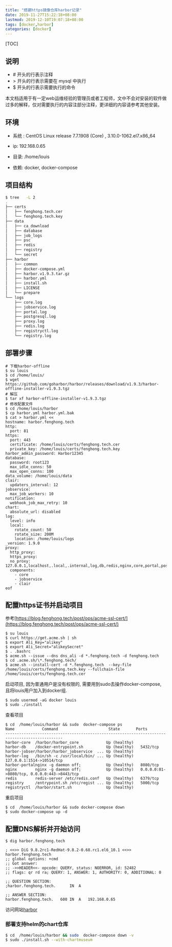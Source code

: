 ```yaml
---
title: "搭建https镜像仓库harbor记录"
date: 2019-11-27T15:22:18+08:00
lastmod: 2019-12-10T19:07:18+08:00
tags: [docker,harbor]
categories: [docker]
---
```


[TOC]
## 说明

- \# 开头的行表示注释
- \> 开头的行表示需要在 mysql 中执行
- $ 开头的行表示需要执行的命令

本文档适用于有一定web运维经验的管理员或者工程师，文中不会对安装的软件做过多的解释，仅对需要执行的内容注部分注释，更详细的内容请参考其他安装。

## 环境

- 系统 : CentOS Linux release 7.7.1908 (Core) , 3.10.0-1062.el7.x86_64

- ip: 192.168.0.65

- 目录: /home/louis

- 依赖: docker, docker-compose

## 项目结构

```bash
$ tree   -L 2
.
├── certs
│   ├── fenghong.tech.cer
│   └── fenghong.tech.key
├── data
│   ├── ca_download
│   ├── database
│   ├── job_logs
│   ├── psc
│   ├── redis
│   ├── registry
│   └── secret
├── harbor
│   ├── common
│   ├── docker-compose.yml
│   ├── harbor.v1.9.3.tar.gz
│   ├── harbor.yml
│   ├── install.sh
│   ├── LICENSE
│   └── prepare
└── logs
    ├── core.log
    ├── jobservice.log
    ├── portal.log
    ├── postgresql.log
    ├── proxy.log
    ├── redis.log
    ├── registryctl.log
    └── registry.log
```

## 部署步骤

```
# 下载harbor-offline
$ su louis
$ cd /home/louis/
$ wget https://github.com/goharbor/harbor/releases/download/v1.9.3/harbor-offline-installer-v1.9.3.tgz
# 解压
$ tar xf harbor-offline-installer-v1.9.3.tgz
# 修改配置文件
$ cd /home/louis/harbor
$ cp harbor.yml harbor.yml.bak
$ cat > harbor.yml <<
hostname: harbor.fenghong.tech 
http:
  port: 81
https:
  port: 443
  certificate: /home/louis/certs/fenghong.tech.cer
  private_key: /home/louis/certs/fenghong.tech.key
harbor_admin_password: Harbor12345
database:
  password: root123
  max_idle_conns: 50
  max_open_conns: 100
data_volume: /home/louis/data
clair:
  updaters_interval: 12
jobservice:
  max_job_workers: 10
notification:
  webhook_job_max_retry: 10
chart:
  absolute_url: disabled
log:
  level: info
  local:
    rotate_count: 50
    rotate_size: 200M
    location: /home/louis/logs
_version: 1.9.0
proxy:
  http_proxy:
  https_proxy:
  no_proxy: 127.0.0.1,localhost,.local,.internal,log,db,redis,nginx,core,portal,postgresql,jobservice,registry,registryctl,clair
  components:
    - core
    - jobservice
    - clair
eof
```

## 配置https证书并启动项目

参考[https://blog.fenghong.tech/post/ops/acme-ssl-cert/](https://blog.fenghong.tech/post/ops/acme-ssl-cert/)

```
$ su louis
$ curl https://get.acme.sh | sh
$ export Ali_Key="alikey"
$ export Ali_Secret="alikeySecret"
$ . .bashrc
$ acme.sh --issue --dns dns_ali -d *.fenghong.tech -d fenghong.tech
$ cd .acme.sh/\*.fenghong.tech/
$ acme.sh --install-cert -d *.fenghong.tech  --key-file /home/louis/certs/fenghong.tech.key --fullchain-file /home/louis/certs/fenghong.tech.cer
```

启动项目, 因为普通用户是没有权限的, 需要用到sudo去操作docker-compose, 且将louis用户加入到docker组.

```
$ sudo usermod -aG docker louis
$ sudo ./install
```

查看项目

```
$ cd  /home/louis/harbor && sudo  docker-compose ps 
Name            Command           	         State       Ports                   
-----------------------------------------------------------------------------------------------
harbor-core  /harbor/harbor_core            Up (healthy)                                         
harbor-db    /docker-entrypoint.sh          Up (healthy)   5432/tcp                             
harbor-jobser/harbor/harbor_jobservice  ... Up (healthy)                                         
harbor-log   /bin/sh -c /usr/local/bin/ ... Up (healthy)   127.0.0.1:1514->10514/tcp             
harbor-portalnginx -g daemon off;           Up (healthy)   8080/tcp                             
nginx        nginx -g daemon off;           Up (healthy)   0.0.0.0:81->8080/tcp, 0.0.0.0:443->8443/tcp
redis        redis-server /etc/redis.conf   Up (healthy)   6379/tcp                             
registry     /entrypoint.sh /etc/regist ... Up (healthy)   5000/tcp                             
registryctl  /harbor/start.sh               Up (healthy)     
```
重启项目

```
$ cd  /home/louis/harbor && sudo docker-compose down
$ sudo docker-compose up -d
```

## 配置DNS解析并开始访问

```
$ dig harbor.fenghong.tech 

; <<>> DiG 9.8.2rc1-RedHat-9.8.2-0.68.rc1.el6_10.1 <<>> harbor.fenghong.tech
;; global options: +cmd
;; Got answer:
;; ->>HEADER<<- opcode: QUERY, status: NOERROR, id: 52482
;; flags: qr rd ra; QUERY: 1, ANSWER: 1, AUTHORITY: 0, ADDITIONAL: 0

;; QUESTION SECTION:
;harbor.fenghong.tech.		IN	A

;; ANSWER SECTION:
harbor.fenghong.tech.	600	IN	A	192.168.0.65
```

访问网站[harbor](https://harbor.fenghong.tech)

### 部署支持helm的chart仓库

```bash
$ cd  /home/louis/harbor && sudo  docker-compose down -v 
$ sudo ./install.sh --with-chartmuseum
```

